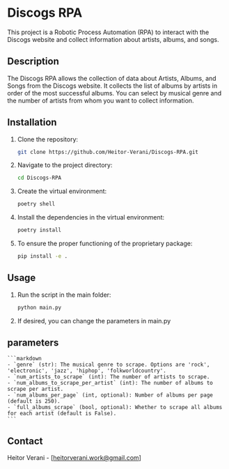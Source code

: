 # Discogs RPA

This project is a Robotic Process Automation (RPA) to interact with the Discogs website and collect information about artists, albums, and songs.

## Description

The Discogs RPA allows the collection of data about Artists, Albums, and Songs from the Discogs website. It collects the list of albums by artists in order of the most successful albums. You can select by musical genre and the number of artists from whom you want to collect information.

## Installation

1. Clone the repository:
    ```bash
    git clone https://github.com/Heitor-Verani/Discogs-RPA.git
    ```
2. Navigate to the project directory:
    ```bash
    cd Discogs-RPA
    ```
3. Create the virtual environment:
    ```bash
    poetry shell
    ```
4. Install the dependencies in the virtual environment:
    ```bash
    poetry install
    ```
5. To ensure the proper functioning of the proprietary package:
    ```bash
    pip install -e .
    ```

## Usage

1. Run the script in the main folder:
    ```bash
    python main.py
    ```
2. If desired, you can change the parameters in main.py

## parameters
    ```markdown
    - `genre` (str): The musical genre to scrape. Options are 'rock', 'electronic', 'jazz', 'hiphop', 'folkworldcountry'.
    - `num_artists_to_scrape` (int): The number of artists to scrape.
    - `num_albums_to_scrape_per_artist` (int): The number of albums to scrape per artist.
    - `num_albums_per_page` (int, optional): Number of albums per page (default is 250).
    - `full_albums_scrape` (bool, optional): Whether to scrape all albums for each artist (default is False).
    ```

## Contact

Heitor Verani - [heitorverani.work@gmail.com]

